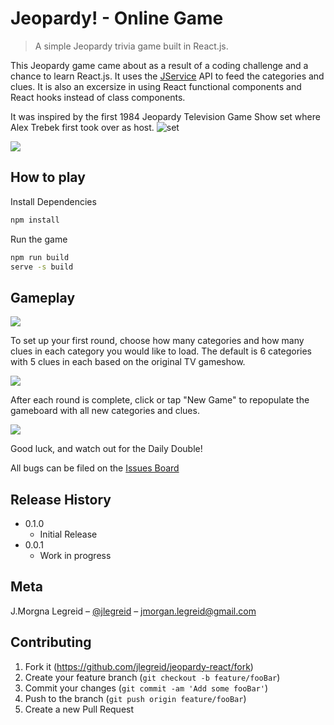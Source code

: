 # Jeopardy! - Online Game
> A simple Jeopardy trivia game built in React.js.

This Jeopardy game came about as a result of a coding challenge and a chance to learn React.js. It uses the [JService](jservice-url) API to feed the categories and clues. It is also an excersize in using React functional components and React hooks instead of class components.

It was inspired by the first 1984 Jeopardy Television Game Show set where Alex Trebek first took over as host.
![set](jeopardy-set)

![](jeopardy-logo)

## How to play

Install Dependencies

```sh
npm install 
```

Run the game
```sh
npm run build
serve -s build 
```

## Gameplay

![](new-game)

To set up your first round, choose how many categories and how many clues in each category you would like to load. The default is 6 categories with 5 clues in each based on the original TV gameshow.

![](full-game)

After each round is complete, click or tap "New Game" to repopulate the gameboard with all new categories and clues.

![](clue-card)

Good luck, and watch out for the Daily Double!

All bugs can be filed on the [Issues Board](issues-url)



## Release History

* 0.1.0
    * Initial Release
* 0.0.1
    * Work in progress

## Meta

J.Morgna Legreid – [@jlegreid](https://twitter.com/jlegreid) – jmorgan.legreid@gmail.com


## Contributing

1. Fork it (<https://github.com/jlegreid/jeopardy-react/fork>)
2. Create your feature branch (`git checkout -b feature/fooBar`)
3. Commit your changes (`git commit -am 'Add some fooBar'`)
4. Push to the branch (`git push origin feature/fooBar`)
5. Create a new Pull Request

<!-- Markdown link & img dfn's -->
[jservice-url]: http://jservice.io/
[issues-url]: https://github.com/jlegreid/jeopardy-react/issues
[jeopardy-logo]: public/header-logo.png
[new-game]: public/new-game.png
[full-game]: public/full-game.png
[clue-card]: public/clue-card.png
[jeopardy-set]: public/og-set.png
